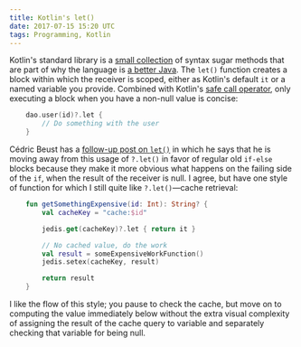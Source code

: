 ```yaml
---
title: Kotlin's let()
date: 2017-07-15 15:20 UTC
tags: Programming, Kotlin
---
```


Kotlin's standard library is a [small collection](http://beust.com/weblog/2015/10/30/exploring-the-kotlin-standard-library/) of syntax sugar methods that are part of why the language is [a better Java](https://medium.com/@magnus.chatt/why-you-should-totally-switch-to-kotlin-c7bbde9e10d5).  The `let()` function creates a block within which the receiver is scoped, either as Kotlin's default `it` or a named variable you provide.  Combined with Kotlin's [safe call operator](https://kotlinlang.org/docs/reference/null-safety.html#safe-calls), only executing a block when you have a non-null value is concise:

```kotlin
    dao.user(id)?.let {
        // Do something with the user
    }
```

Cédric Beust has a [follow-up post on `let()`](http://beust.com/weblog/2016/01/14/a-close-look-at-kotlins-let/) in which he says that he is moving away from this usage of `?.let()` in favor of regular old `if-else` blocks because they make it more obvious what happens on the failing side of the `if`, when the result of the receiver is null.  I agree, but have one style of function for which I still quite like `?.let()`—cache retrieval:

```kotlin
    fun getSomethingExpensive(id: Int): String? {
        val cacheKey = "cache:$id"

        jedis.get(cacheKey)?.let { return it }

        // No cached value, do the work
        val result = someExpensiveWorkFunction()
        jedis.setex(cacheKey, result)

        return result
    }
```

I like the flow of this style; you pause to check the cache, but move on to computing the value immediately below without the extra visual complexity of assigning the result of the cache query to variable and separately checking that variable for being null.
